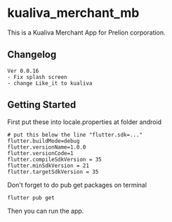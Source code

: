 # kualiva_merchant_mb

This is a Kualiva Merchant App for Prelion corporation.

## Changelog

```text
Ver 0.0.16
- Fix splash screen
- change Like_it to kualiva
```

## Getting Started

First put these into locale.properties at folder android

```text
# put this below the line "flutter.sdk=..."
flutter.buildMode=debug
flutter.versionName=1.0.0
flutter.versionCode=1
flutter.compileSdkVersion = 35
flutter.minSdkVersion = 21
flutter.targetSdkVersion = 35
```

Don't forget to do pub get packages on terminal

```shell
flutter pub get
```

Then you can run the app.
